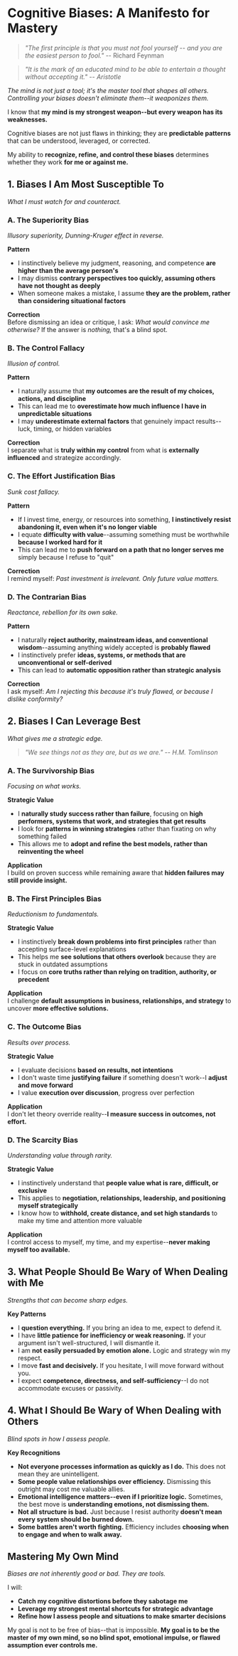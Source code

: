 # Cognitive Biases: A Manifesto for Mastery

> *"The first principle is that you must not fool yourself -- and you are the easiest person to fool."* -- Richard Feynman

> *"It is the mark of an educated mind to be able to entertain a thought without accepting it." -- Aristotle*

*The mind is not just a tool; it's the master tool that shapes all others. Controlling your biases doesn't eliminate them--it weaponizes them.*

I know that **my mind is my strongest weapon--but every weapon has its weaknesses.**

Cognitive biases are not just flaws in thinking; they are **predictable patterns** that can be understood, leveraged, or corrected.

My ability to **recognize, refine, and control these biases** determines whether they work **for me or against me.**

## 1. Biases I Am Most Susceptible To

*What I must watch for and counteract.*

### A. The Superiority Bias

*Illusory superiority, Dunning-Kruger effect in reverse.*

**Pattern**
- I instinctively believe my judgment, reasoning, and competence **are higher than the average person's**
- I may dismiss **contrary perspectives too quickly, assuming others have not thought as deeply**
- When someone makes a mistake, I assume **they are the problem, rather than considering situational factors**

**Correction**  
Before dismissing an idea or critique, I ask: *What would convince me otherwise?* If the answer is *nothing,* that's a blind spot.

### B. The Control Fallacy

*Illusion of control.*

**Pattern**
- I naturally assume that **my outcomes are the result of my choices, actions, and discipline**
- This can lead me to **overestimate how much influence I have in unpredictable situations**
- I may **underestimate external factors** that genuinely impact results--luck, timing, or hidden variables

**Correction**  
I separate what is **truly within my control** from what is **externally influenced** and strategize accordingly.

### C. The Effort Justification Bias

*Sunk cost fallacy.*

**Pattern**
- If I invest time, energy, or resources into something, **I instinctively resist abandoning it, even when it's no longer viable**
- I equate **difficulty with value**--assuming something must be worthwhile **because I worked hard for it**
- This can lead me to **push forward on a path that no longer serves me** simply because I refuse to "quit"

**Correction**  
I remind myself: *Past investment is irrelevant. Only future value matters.*

### D. The Contrarian Bias

*Reactance, rebellion for its own sake.*

**Pattern**
- I naturally **reject authority, mainstream ideas, and conventional wisdom**--assuming anything widely accepted is **probably flawed**
- I instinctively prefer **ideas, systems, or methods that are unconventional or self-derived**
- This can lead to **automatic opposition rather than strategic analysis**

**Correction**  
I ask myself: *Am I rejecting this because it's truly flawed, or because I dislike conformity?*

## 2. Biases I Can Leverage Best

*What gives me a strategic edge.*

> *"We see things not as they are, but as we are." -- H.M. Tomlinson*

### A. The Survivorship Bias

*Focusing on what works.*

**Strategic Value**
- I **naturally study success rather than failure**, focusing on **high performers, systems that work, and strategies that get results**
- I look for **patterns in winning strategies** rather than fixating on why something failed
- This allows me to **adopt and refine the best models, rather than reinventing the wheel**

**Application**  
I build on proven success while remaining aware that **hidden failures may still provide insight.**

### B. The First Principles Bias

*Reductionism to fundamentals.*

**Strategic Value**
- I instinctively **break down problems into first principles** rather than accepting surface-level explanations
- This helps me **see solutions that others overlook** because they are stuck in outdated assumptions
- I focus on **core truths rather than relying on tradition, authority, or precedent**

**Application**  
I challenge **default assumptions in business, relationships, and strategy** to uncover **more effective solutions.**

### C. The Outcome Bias

*Results over process.*

**Strategic Value**
- I evaluate decisions **based on results, not intentions**
- I don't waste time **justifying failure** if something doesn't work--I **adjust and move forward**
- I value **execution over discussion**, progress over perfection

**Application**  
I don't let theory override reality--**I measure success in outcomes, not effort.**

### D. The Scarcity Bias

*Understanding value through rarity.*

**Strategic Value**
- I instinctively understand that **people value what is rare, difficult, or exclusive**
- This applies to **negotiation, relationships, leadership, and positioning myself strategically**
- I know how to **withhold, create distance, and set high standards** to make my time and attention more valuable

**Application**  
I control access to myself, my time, and my expertise--**never making myself too available.**

## 3. What People Should Be Wary of When Dealing with Me

*Strengths that can become sharp edges.*

**Key Patterns**
- I **question everything.** If you bring an idea to me, expect to defend it.
- I have **little patience for inefficiency or weak reasoning.** If your argument isn't well-structured, I will dismantle it.
- I am **not easily persuaded by emotion alone.** Logic and strategy win my respect.
- I move **fast and decisively.** If you hesitate, I will move forward without you.
- I expect **competence, directness, and self-sufficiency**--I do not accommodate excuses or passivity.

## 4. What I Should Be Wary of When Dealing with Others

*Blind spots in how I assess people.*

**Key Recognitions**
- **Not everyone processes information as quickly as I do.** This does not mean they are unintelligent.
- **Some people value relationships over efficiency.** Dismissing this outright may cost me valuable allies.
- **Emotional intelligence matters--even if I prioritize logic.** Sometimes, the best move is **understanding emotions, not dismissing them.**
- **Not all structure is bad.** Just because I resist authority **doesn't mean every system should be burned down.**
- **Some battles aren't worth fighting.** Efficiency includes **choosing when to engage and when to walk away.**

## Mastering My Own Mind

*Biases are not inherently good or bad. They are tools.*

I will:
- **Catch my cognitive distortions before they sabotage me**
- **Leverage my strongest mental shortcuts for strategic advantage**
- **Refine how I assess people and situations to make smarter decisions**

My goal is not to be free of bias--that is impossible. **My goal is to be the master of my own mind, so no blind spot, emotional impulse, or flawed assumption ever controls me.**